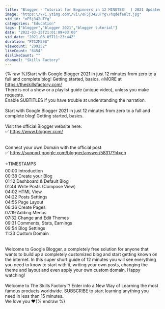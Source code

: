 ```yaml
---
title: "Blogger - Tutorial for Beginners in 12 MINUTES!  [ 2021 Updated ]"
image: "https:\/\/i.ytimg.com\/vi\/oF5j342uTYg\/hqdefault.jpg"
vid_id: "oF5j342uTYg"
categories: "Education"
tags: ["blogger","blogger 2021","blogger tutorial"]
date: "2022-03-25T21:01:09+03:00"
vid_date: "2021-03-05T11:23:44Z"
duration: "PT12M55S"
viewcount: "209252"
likeCount: "6454"
dislikeCount: ""
channel: "Skills Factory"
---
```

{% raw %}Start with Google Blogger 2021 in just 12 minutes from zero to a full and complete blog! Getting started, basics. 🔥MORE at <a rel="nofollow" target="blank" href="https://theskillsfactory.com/">https://theskillsfactory.com/</a><br />There is not a show or a playlist guide (unique video), unless you make requests.<br />Enable SUBTITLES if you have trouble at understanding the narration. <br /><br />Start with Google Blogger 2021 in just 12 minutes from zero to a full and complete blog! Getting started, basics.<br /><br />Visit the official Blogger website here:<br />✅ <a rel="nofollow" target="blank" href="https://www.blogger.com/">https://www.blogger.com/</a><br /><br /><br />Connect your own Domain with the official post:<br />✅ <a rel="nofollow" target="blank" href="https://support.google.com/blogger/answer/58317?hl=en">https://support.google.com/blogger/answer/58317?hl=en</a><br /><br />⭐️TIMESTAMPS<br />00:00 Introduction<br />00:38 Create your Blog<br />01:12 Dashboard &amp; Default Blog<br />01:44 Write Posts (Compose View)<br />04:02 HTML View<br />04:22 Posts Settings<br />04:55 Page Layout<br />06:36 Create Pages<br />07:19 Adding Menus<br />07:32 Change and Edit Themes<br />09:31 Comments, Stats, Earnings<br />09:54 Blog Settings<br />11:33 Custom Domain<br /><br /><br />Welcome to Google Blogger, a completely free solution for anyone that wants to build up a completely customized blog and start getting known on the internet. In this super short guide of 12 minutes you will see everything you need to know to start with it, writing your own posts, changing the theme and layout and even apply your own custom domain. Happy watching!<br /><br />Welcome to The Skills Factory™! Enter into a New Way of Learning the most famous products worldwide. SUBSCRIBE to start learning anything you need in less than 15 minutes.<br />We love you ♥{% endraw %}
